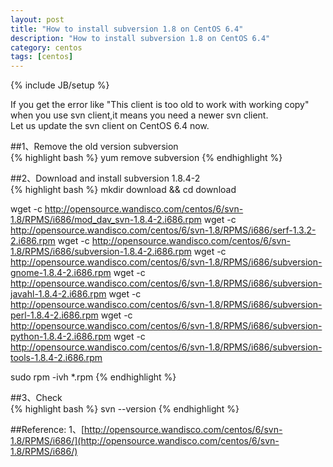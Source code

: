 ```yaml
---
layout: post
title: "How to install subversion 1.8 on CentOS 6.4"
description: "How to install subversion 1.8 on CentOS 6.4"
category: centos
tags: [centos]
---
```

{% include JB/setup %}

If you get the error like "This client is too old to work with working copy" when you use svn client,it means you need a newer svn client.     
Let us update the svn client on CentOS 6.4 now.      

<!-- more -->


##1、Remove the old version subversion                   
{% highlight bash %}
yum remove subversion
{% endhighlight %}

##2、Download and install subversion 1.8.4-2          
{% highlight bash %}
mkdir download && cd download

wget -c http://opensource.wandisco.com/centos/6/svn-1.8/RPMS/i686/mod_dav_svn-1.8.4-2.i686.rpm
wget -c http://opensource.wandisco.com/centos/6/svn-1.8/RPMS/i686/serf-1.3.2-2.i686.rpm
wget -c http://opensource.wandisco.com/centos/6/svn-1.8/RPMS/i686/subversion-1.8.4-2.i686.rpm
wget -c http://opensource.wandisco.com/centos/6/svn-1.8/RPMS/i686/subversion-gnome-1.8.4-2.i686.rpm
wget -c http://opensource.wandisco.com/centos/6/svn-1.8/RPMS/i686/subversion-javahl-1.8.4-2.i686.rpm
wget -c http://opensource.wandisco.com/centos/6/svn-1.8/RPMS/i686/subversion-perl-1.8.4-2.i686.rpm
wget -c http://opensource.wandisco.com/centos/6/svn-1.8/RPMS/i686/subversion-python-1.8.4-2.i686.rpm
wget -c http://opensource.wandisco.com/centos/6/svn-1.8/RPMS/i686/subversion-tools-1.8.4-2.i686.rpm

sudo rpm -ivh *.rpm
{% endhighlight %}

##3、Check        
{% highlight bash %}
svn --version
{% endhighlight %}


##Reference:
1、[http://opensource.wandisco.com/centos/6/svn-1.8/RPMS/i686/](http://opensource.wandisco.com/centos/6/svn-1.8/RPMS/i686/)
